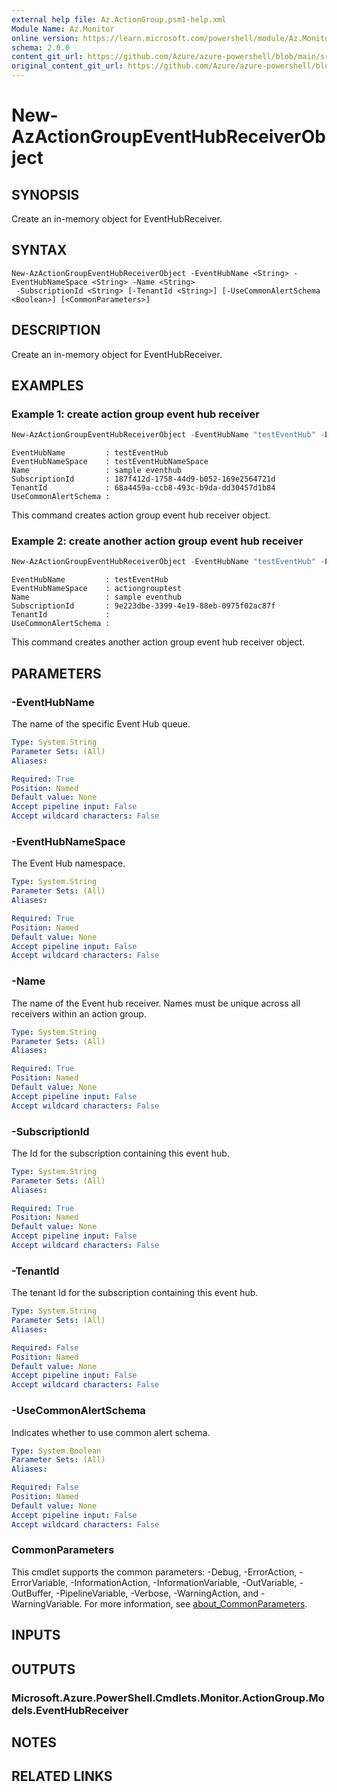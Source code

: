 ```yaml
---
external help file: Az.ActionGroup.psm1-help.xml
Module Name: Az.Monitor
online version: https://learn.microsoft.com/powershell/module/Az.Monitor/new-azactiongroupeventhubreceiverobject
schema: 2.0.0
content_git_url: https://github.com/Azure/azure-powershell/blob/main/src/Monitor/Monitor/help/New-AzActionGroupEventHubReceiverObject.md
original_content_git_url: https://github.com/Azure/azure-powershell/blob/main/src/Monitor/Monitor/help/New-AzActionGroupEventHubReceiverObject.md
---
```


# New-AzActionGroupEventHubReceiverObject

## SYNOPSIS
Create an in-memory object for EventHubReceiver.

## SYNTAX

```
New-AzActionGroupEventHubReceiverObject -EventHubName <String> -EventHubNameSpace <String> -Name <String>
 -SubscriptionId <String> [-TenantId <String>] [-UseCommonAlertSchema <Boolean>] [<CommonParameters>]
```

## DESCRIPTION
Create an in-memory object for EventHubReceiver.

## EXAMPLES

### Example 1: create action group event hub receiver
```powershell
New-AzActionGroupEventHubReceiverObject -EventHubName "testEventHub" -EventHubNameSpace "testEventHubNameSpace" -Name "sample eventhub" -SubscriptionId "187f412d-1758-44d9-b052-169e2564721d" -TenantId "68a4459a-ccb8-493c-b9da-dd30457d1b84"
```

```output
EventHubName         : testEventHub
EventHubNameSpace    : testEventHubNameSpace
Name                 : sample eventhub
SubscriptionId       : 187f412d-1758-44d9-b052-169e2564721d
TenantId             : 68a4459a-ccb8-493c-b9da-dd30457d1b84
UseCommonAlertSchema :
```

This command creates action group event hub receiver object.

### Example 2: create another action group event hub receiver
```powershell
New-AzActionGroupEventHubReceiverObject -EventHubName "testEventHub" -EventHubNameSpace "actiongrouptest" -Name "sample eventhub" -SubscriptionId 9e223dbe-3399-4e19-88eb-0975f02ac87f
```

```output
EventHubName         : testEventHub
EventHubNameSpace    : actiongrouptest
Name                 : sample eventhub
SubscriptionId       : 9e223dbe-3399-4e19-88eb-0975f02ac87f
TenantId             : 
UseCommonAlertSchema :
```

This command creates another action group event hub receiver object.

## PARAMETERS

### -EventHubName
The name of the specific Event Hub queue.

```yaml
Type: System.String
Parameter Sets: (All)
Aliases:

Required: True
Position: Named
Default value: None
Accept pipeline input: False
Accept wildcard characters: False
```

### -EventHubNameSpace
The Event Hub namespace.

```yaml
Type: System.String
Parameter Sets: (All)
Aliases:

Required: True
Position: Named
Default value: None
Accept pipeline input: False
Accept wildcard characters: False
```

### -Name
The name of the Event hub receiver.
Names must be unique across all receivers within an action group.

```yaml
Type: System.String
Parameter Sets: (All)
Aliases:

Required: True
Position: Named
Default value: None
Accept pipeline input: False
Accept wildcard characters: False
```

### -SubscriptionId
The Id for the subscription containing this event hub.

```yaml
Type: System.String
Parameter Sets: (All)
Aliases:

Required: True
Position: Named
Default value: None
Accept pipeline input: False
Accept wildcard characters: False
```

### -TenantId
The tenant Id for the subscription containing this event hub.

```yaml
Type: System.String
Parameter Sets: (All)
Aliases:

Required: False
Position: Named
Default value: None
Accept pipeline input: False
Accept wildcard characters: False
```

### -UseCommonAlertSchema
Indicates whether to use common alert schema.

```yaml
Type: System.Boolean
Parameter Sets: (All)
Aliases:

Required: False
Position: Named
Default value: None
Accept pipeline input: False
Accept wildcard characters: False
```

### CommonParameters
This cmdlet supports the common parameters: -Debug, -ErrorAction, -ErrorVariable, -InformationAction, -InformationVariable, -OutVariable, -OutBuffer, -PipelineVariable, -Verbose, -WarningAction, and -WarningVariable. For more information, see [about_CommonParameters](http://go.microsoft.com/fwlink/?LinkID=113216).

## INPUTS

## OUTPUTS

### Microsoft.Azure.PowerShell.Cmdlets.Monitor.ActionGroup.Models.EventHubReceiver

## NOTES

## RELATED LINKS
